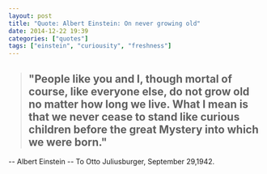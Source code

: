 ```yaml
---
layout: post
title: "Quote: Albert Einstein: On never growing old"
date: 2014-12-22 19:39
categories: ["quotes"]
tags: ["einstein", "curiousity", "freshness"]
---
```

> ## "People like you and I, though mortal of course, like everyone else, do not grow old no matter how long we live. What I mean is that we never cease to stand like curious children before the great Mystery into which we were born."

-- Albert Einstein -- To Otto Juliusburger, September 29,1942.
